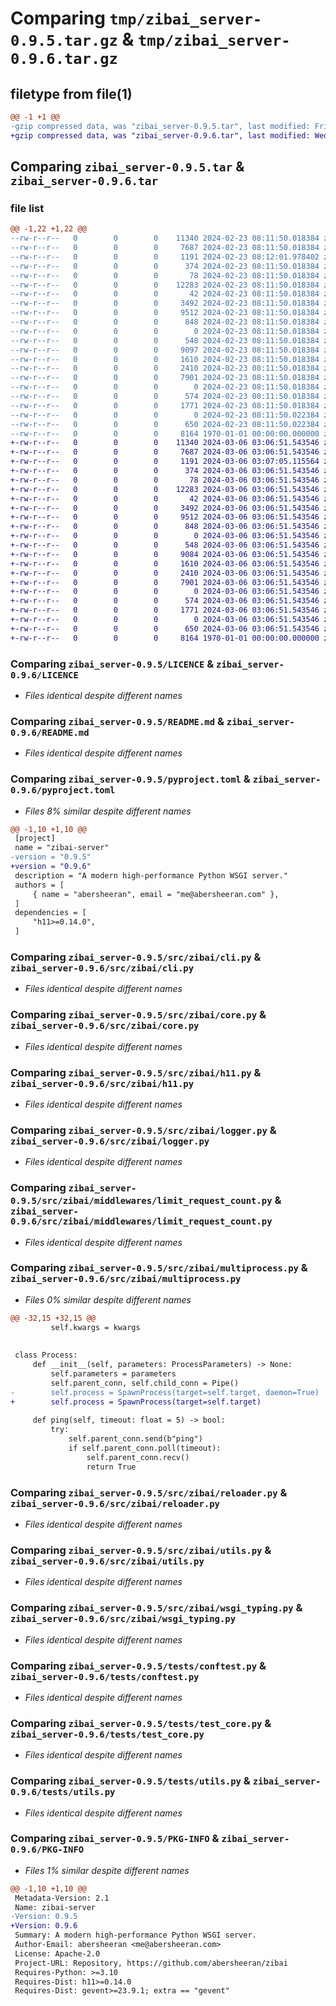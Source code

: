 # Comparing `tmp/zibai_server-0.9.5.tar.gz` & `tmp/zibai_server-0.9.6.tar.gz`

## filetype from file(1)

```diff
@@ -1 +1 @@
-gzip compressed data, was "zibai_server-0.9.5.tar", last modified: Fri Feb 23 08:12:01 2024, max compression
+gzip compressed data, was "zibai_server-0.9.6.tar", last modified: Wed Mar  6 03:07:05 2024, max compression
```

## Comparing `zibai_server-0.9.5.tar` & `zibai_server-0.9.6.tar`

### file list

```diff
@@ -1,22 +1,22 @@
--rw-r--r--   0        0        0    11340 2024-02-23 08:11:50.018384 zibai_server-0.9.5/LICENCE
--rw-r--r--   0        0        0     7687 2024-02-23 08:11:50.018384 zibai_server-0.9.5/README.md
--rw-r--r--   0        0        0     1191 2024-02-23 08:12:01.978402 zibai_server-0.9.5/pyproject.toml
--rw-r--r--   0        0        0      374 2024-02-23 08:11:50.018384 zibai_server-0.9.5/src/zibai/__init__.py
--rw-r--r--   0        0        0       78 2024-02-23 08:11:50.018384 zibai_server-0.9.5/src/zibai/__main__.py
--rw-r--r--   0        0        0    12283 2024-02-23 08:11:50.018384 zibai_server-0.9.5/src/zibai/cli.py
--rw-r--r--   0        0        0       42 2024-02-23 08:11:50.018384 zibai_server-0.9.5/src/zibai/const.py
--rw-r--r--   0        0        0     3492 2024-02-23 08:11:50.018384 zibai_server-0.9.5/src/zibai/core.py
--rw-r--r--   0        0        0     9512 2024-02-23 08:11:50.018384 zibai_server-0.9.5/src/zibai/h11.py
--rw-r--r--   0        0        0      848 2024-02-23 08:11:50.018384 zibai_server-0.9.5/src/zibai/logger.py
--rw-r--r--   0        0        0        0 2024-02-23 08:11:50.018384 zibai_server-0.9.5/src/zibai/middlewares/__init__.py
--rw-r--r--   0        0        0      548 2024-02-23 08:11:50.018384 zibai_server-0.9.5/src/zibai/middlewares/limit_request_count.py
--rw-r--r--   0        0        0     9097 2024-02-23 08:11:50.018384 zibai_server-0.9.5/src/zibai/multiprocess.py
--rw-r--r--   0        0        0     1610 2024-02-23 08:11:50.018384 zibai_server-0.9.5/src/zibai/reloader.py
--rw-r--r--   0        0        0     2410 2024-02-23 08:11:50.018384 zibai_server-0.9.5/src/zibai/utils.py
--rw-r--r--   0        0        0     7901 2024-02-23 08:11:50.018384 zibai_server-0.9.5/src/zibai/wsgi_typing.py
--rw-r--r--   0        0        0        0 2024-02-23 08:11:50.018384 zibai_server-0.9.5/tests/__init__.py
--rw-r--r--   0        0        0      574 2024-02-23 08:11:50.018384 zibai_server-0.9.5/tests/conftest.py
--rw-r--r--   0        0        0     1771 2024-02-23 08:11:50.018384 zibai_server-0.9.5/tests/test_core.py
--rw-r--r--   0        0        0        0 2024-02-23 08:11:50.022384 zibai_server-0.9.5/tests/test_multiprocess.py
--rw-r--r--   0        0        0      650 2024-02-23 08:11:50.022384 zibai_server-0.9.5/tests/utils.py
--rw-r--r--   0        0        0     8164 1970-01-01 00:00:00.000000 zibai_server-0.9.5/PKG-INFO
+-rw-r--r--   0        0        0    11340 2024-03-06 03:06:51.543546 zibai_server-0.9.6/LICENCE
+-rw-r--r--   0        0        0     7687 2024-03-06 03:06:51.543546 zibai_server-0.9.6/README.md
+-rw-r--r--   0        0        0     1191 2024-03-06 03:07:05.115564 zibai_server-0.9.6/pyproject.toml
+-rw-r--r--   0        0        0      374 2024-03-06 03:06:51.543546 zibai_server-0.9.6/src/zibai/__init__.py
+-rw-r--r--   0        0        0       78 2024-03-06 03:06:51.543546 zibai_server-0.9.6/src/zibai/__main__.py
+-rw-r--r--   0        0        0    12283 2024-03-06 03:06:51.543546 zibai_server-0.9.6/src/zibai/cli.py
+-rw-r--r--   0        0        0       42 2024-03-06 03:06:51.543546 zibai_server-0.9.6/src/zibai/const.py
+-rw-r--r--   0        0        0     3492 2024-03-06 03:06:51.543546 zibai_server-0.9.6/src/zibai/core.py
+-rw-r--r--   0        0        0     9512 2024-03-06 03:06:51.543546 zibai_server-0.9.6/src/zibai/h11.py
+-rw-r--r--   0        0        0      848 2024-03-06 03:06:51.543546 zibai_server-0.9.6/src/zibai/logger.py
+-rw-r--r--   0        0        0        0 2024-03-06 03:06:51.543546 zibai_server-0.9.6/src/zibai/middlewares/__init__.py
+-rw-r--r--   0        0        0      548 2024-03-06 03:06:51.543546 zibai_server-0.9.6/src/zibai/middlewares/limit_request_count.py
+-rw-r--r--   0        0        0     9084 2024-03-06 03:06:51.543546 zibai_server-0.9.6/src/zibai/multiprocess.py
+-rw-r--r--   0        0        0     1610 2024-03-06 03:06:51.543546 zibai_server-0.9.6/src/zibai/reloader.py
+-rw-r--r--   0        0        0     2410 2024-03-06 03:06:51.543546 zibai_server-0.9.6/src/zibai/utils.py
+-rw-r--r--   0        0        0     7901 2024-03-06 03:06:51.543546 zibai_server-0.9.6/src/zibai/wsgi_typing.py
+-rw-r--r--   0        0        0        0 2024-03-06 03:06:51.543546 zibai_server-0.9.6/tests/__init__.py
+-rw-r--r--   0        0        0      574 2024-03-06 03:06:51.543546 zibai_server-0.9.6/tests/conftest.py
+-rw-r--r--   0        0        0     1771 2024-03-06 03:06:51.543546 zibai_server-0.9.6/tests/test_core.py
+-rw-r--r--   0        0        0        0 2024-03-06 03:06:51.543546 zibai_server-0.9.6/tests/test_multiprocess.py
+-rw-r--r--   0        0        0      650 2024-03-06 03:06:51.543546 zibai_server-0.9.6/tests/utils.py
+-rw-r--r--   0        0        0     8164 1970-01-01 00:00:00.000000 zibai_server-0.9.6/PKG-INFO
```

### Comparing `zibai_server-0.9.5/LICENCE` & `zibai_server-0.9.6/LICENCE`

 * *Files identical despite different names*

### Comparing `zibai_server-0.9.5/README.md` & `zibai_server-0.9.6/README.md`

 * *Files identical despite different names*

### Comparing `zibai_server-0.9.5/pyproject.toml` & `zibai_server-0.9.6/pyproject.toml`

 * *Files 8% similar despite different names*

```diff
@@ -1,10 +1,10 @@
 [project]
 name = "zibai-server"
-version = "0.9.5"
+version = "0.9.6"
 description = "A modern high-performance Python WSGI server."
 authors = [
     { name = "abersheeran", email = "me@abersheeran.com" },
 ]
 dependencies = [
     "h11>=0.14.0",
 ]
```

### Comparing `zibai_server-0.9.5/src/zibai/cli.py` & `zibai_server-0.9.6/src/zibai/cli.py`

 * *Files identical despite different names*

### Comparing `zibai_server-0.9.5/src/zibai/core.py` & `zibai_server-0.9.6/src/zibai/core.py`

 * *Files identical despite different names*

### Comparing `zibai_server-0.9.5/src/zibai/h11.py` & `zibai_server-0.9.6/src/zibai/h11.py`

 * *Files identical despite different names*

### Comparing `zibai_server-0.9.5/src/zibai/logger.py` & `zibai_server-0.9.6/src/zibai/logger.py`

 * *Files identical despite different names*

### Comparing `zibai_server-0.9.5/src/zibai/middlewares/limit_request_count.py` & `zibai_server-0.9.6/src/zibai/middlewares/limit_request_count.py`

 * *Files identical despite different names*

### Comparing `zibai_server-0.9.5/src/zibai/multiprocess.py` & `zibai_server-0.9.6/src/zibai/multiprocess.py`

 * *Files 0% similar despite different names*

```diff
@@ -32,15 +32,15 @@
         self.kwargs = kwargs
 
 
 class Process:
     def __init__(self, parameters: ProcessParameters) -> None:
         self.parameters = parameters
         self.parent_conn, self.child_conn = Pipe()
-        self.process = SpawnProcess(target=self.target, daemon=True)
+        self.process = SpawnProcess(target=self.target)
 
     def ping(self, timeout: float = 5) -> bool:
         try:
             self.parent_conn.send(b"ping")
             if self.parent_conn.poll(timeout):
                 self.parent_conn.recv()
                 return True
```

### Comparing `zibai_server-0.9.5/src/zibai/reloader.py` & `zibai_server-0.9.6/src/zibai/reloader.py`

 * *Files identical despite different names*

### Comparing `zibai_server-0.9.5/src/zibai/utils.py` & `zibai_server-0.9.6/src/zibai/utils.py`

 * *Files identical despite different names*

### Comparing `zibai_server-0.9.5/src/zibai/wsgi_typing.py` & `zibai_server-0.9.6/src/zibai/wsgi_typing.py`

 * *Files identical despite different names*

### Comparing `zibai_server-0.9.5/tests/conftest.py` & `zibai_server-0.9.6/tests/conftest.py`

 * *Files identical despite different names*

### Comparing `zibai_server-0.9.5/tests/test_core.py` & `zibai_server-0.9.6/tests/test_core.py`

 * *Files identical despite different names*

### Comparing `zibai_server-0.9.5/tests/utils.py` & `zibai_server-0.9.6/tests/utils.py`

 * *Files identical despite different names*

### Comparing `zibai_server-0.9.5/PKG-INFO` & `zibai_server-0.9.6/PKG-INFO`

 * *Files 1% similar despite different names*

```diff
@@ -1,10 +1,10 @@
 Metadata-Version: 2.1
 Name: zibai-server
-Version: 0.9.5
+Version: 0.9.6
 Summary: A modern high-performance Python WSGI server.
 Author-Email: abersheeran <me@abersheeran.com>
 License: Apache-2.0
 Project-URL: Repository, https://github.com/abersheeran/zibai
 Requires-Python: >=3.10
 Requires-Dist: h11>=0.14.0
 Requires-Dist: gevent>=23.9.1; extra == "gevent"
```

